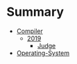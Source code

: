 # Summary

* [Compiler](Overview.md)
    * [2019](grades/2019/overview.md)
        * [Judge](grades/2019/judge.md)
* [Operating-System](os/acmOS_Overview.md)